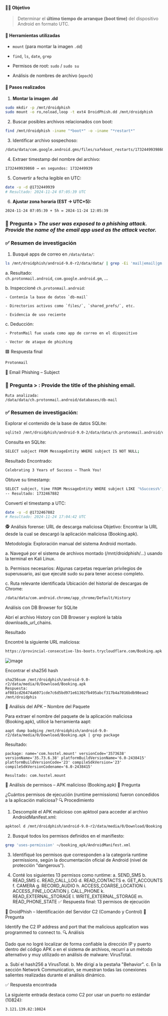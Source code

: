 #### 🕵️‍♂️ Objetivo

> Determinar el **último tiempo de arranque (boot time)** del dispositivo Android en formato UTC.

#### 🧰 Herramientas utilizadas

- `mount` (para montar la imagen `.dd`)
    
- `find`, `ls`, `date`, `grep`
    
- Permisos de root: `sudo` / `sudo su`
    
- Análisis de nombres de archivo (`epoch`)

#### 📂 Pasos realizados

1. **Montar la imagen .dd**
```bash
sudo mkdir -p /mnt/droidphish
sudo mount -o ro,noload,loop -t ext4 DroidPhish.dd /mnt/droidphish

````
2. Buscar posibles archivos relacionados con boot:
```bash
find /mnt/droidphish -iname "*boot*" -o -iname "*restart*"
````

3. Identificar archivo sospechoso:
```bash
/data/data/com.google.android.gms/files/safeboot_restarts/1732449939860-244433016
````
4. Extraer timestamp del nombre del archivo:
```bash
1732449939860 → en segundos: 1732449939
````

5. Convertir a fecha legible en UTC:
```bash
date -u -d @1732449939
# Resultado: 2024-11-24 07:05:39 UTC
````
6. **Ajustar zona horaria (EST → UTC+5):**
```bash
2024-11-24 07:05:39 + 5h = 2024-11-24 12:05:39
````
### 🧩 Pregunta > _The user was exposed to a phishing attack. Provide the name of the email app used as the attack vector._

### ✅ Resumen de investigación

1. Busqué apps de correo en `/data/data/`:
```bash
ls /mnt/droidphish/android-9.0-r2/data/data/ | grep -Ei 'mail|email|gm'
````
a. Resultado:  
    `ch.protonmail.android`, `com.google.android.gm`, ...
    
b. Inspeccioné `ch.protonmail.android`:
    
    - Contenía la base de datos `db-mail`
        
    - Directorios activos como `files/`, `shared_prefs/`, etc.
        
    - Evidencia de uso reciente
        
c. Deducción:
    
    - ProtonMail fue usada como app de correo en el dispositivo
        
    - Vector de ataque de phishing

🟩 Respuesta final
```bash
Protonmail
````
📧 Email Phishing – Subject

### 🧩 Pregunta > : Provide the title of the phishing email.
```
Ruta analizada:
/data/data/ch.protonmail.android/databases/db-mail
````
### ✅ Resumen de investigación: 

Explorar el contenido de la base de datos SQLite:

```bash
sqlite3 /mnt/droidphish/android-9.0-2/data/data/ch.protonmail.android/databases/db-mail

````
Consulta en SQLite:
````bash
SELECT subject FROM MessageEntity WHERE subject IS NOT NULL;
````

Resultado Encontrado:
```bash
Celebrating 3 Years of Success – Thank You!
````

Obtuve su timestamp:
```bash
SELECT subject, time FROM MessageEntity WHERE subject LIKE '%Success%';
-- Resultado: 1732467882
````

Convertí el timestamp a UTC:
```bash
date -u -d @1732467882
# Resultado: 2024-11-24 17:04:42 UTC
````

🕵️ Análisis forense: URL de descarga maliciosa
Objetivo: Encontrar la URL desde la cual se descargó la aplicación maliciosa (Booking.apk).

Metodología: Exploración manual del sistema Android montado.

a. Navegué por el sistema de archivos montado (/mnt/droidphish/...) usando la terminal en Kali Linux.

b. Permisos necesarios: Algunas carpetas requerían privilegios de superusuario, así que ejecuté sudo su para tener acceso completo.

c. Ruta relevante identificada Ubicación del historial de descargas de Chrome:
```bash
/data/data/com.android.chrome/app_chrome/Default/History
````
Análisis con DB Browser for SQLite

Abrí el archivo History con DB Browser y exploré la tabla downloads_url_chains.

Resultado

Encontré la siguiente URL maliciosa:
```bash
https://provincial-consecutive-lbs-boots.trycloudflare.com/Booking.apk
````

![image](https://github.com/user-attachments/assets/8eb1ad85-85cd-4eb7-a4e5-6f779b5cb55d)

Encontrar el sha256 hash
```
sha256sum /mnt/droidphish/android-9.0-r2/data/media/0/Download/Booking.apk            
Respuesta:
af081cd26474a6071cde7c6d5bd971e61302fb495abcf317b4a7016bdb98eae2  /mnt/droidphis
````

🐾 Análisis del APK – Nombre del Paquete

Para extraer el nombre del paquete de la aplicación maliciosa (Booking.apk), utilicé la herramienta aapt:
```
aapt dump badging /mnt/droidphish/android-9.0-r2/data/media/0/Download/Booking.apk | grep package

````
Resultado:
```
package: name='com.hostel.mount' versionCode='3573638' versionName='35.73.6.38' platformBuildVersionName='6.0-2438415' platformBuildVersionCode='23' compileSdkVersion='23' compileSdkVersionCodename='6.0-2438415'

Resultado: com.hostel.mount
````

🔐 Análisis de permisos – APK malicioso (Booking.apk)
🧩 Pregunta

¿Cuántos permisos de ejecución (runtime permissions) fueron concedidos a la aplicación maliciosa?
🔍 Procedimiento

1. Descompilé el APK malicioso con apktool para acceder al archivo AndroidManifest.xml:
```bash
apktool d /mnt/droidphish/android-9.0-r2/data/media/0/Download/Booking.apk -o ~/booking_apk
````

2. Busqué todos los permisos definidos en el manifiesto:
```bash
grep 'uses-permission' ~/booking_apk/AndroidManifest.xml
````
3. Identifiqué los permisos que corresponden a la categoría runtime permissions, según la documentación oficial de Android (nivel de protección "dangerous").

4. Conté los siguientes 13 permisos como runtime:
a. SEND_SMS
b. READ_SMS
c. READ_CALL_LOG
d. READ_CONTACTS
e. GET_ACCOUNTS
f. CAMERA
g. RECORD_AUDIO
h. ACCESS_COARSE_LOCATION
i. ACCESS_FINE_LOCATION
j. CALL_PHONE
k. READ_EXTERNAL_STORAGE
l. WRITE_EXTERNAL_STORAGE
m. READ_PHONE_STATE
✅ Respuesta final: 13 permisos de ejecución

🧠 DroidPhish – Identificación del Servidor C2 (Comando y Control)
🧩 Pregunta

Identify the C2 IP address and port that the malicious application was programmed to connect to.
🔍 Análisis

Dado que no logré localizar de forma confiable la dirección IP y puerto dentro del código APK o en el sistema de archivos, recurrí a un método alternativo y muy utilizado en análisis de malware: VirusTotal.

a. Subí el hash256 a VirusTotal.
b. Me dirigí a la pestaña "Behavior".
c. En la sección Network Communication, se muestran todas las conexiones salientes realizadas durante el análisis dinámico.

✅ Respuesta encontrada

La siguiente entrada destaca como C2 por usar un puerto no estándar (10824):
```
3.121.139.82:10824
````
